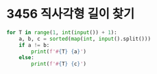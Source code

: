 # 3456 직사각형 길이 찾기



```python
for T in range(1, int(input()) + 1):
    a, b, c = sorted(map(int, input().split()))
    if a != b:
        print(f'#{T} {a}')
    else:
        print(f'#{T} {c}')
```

